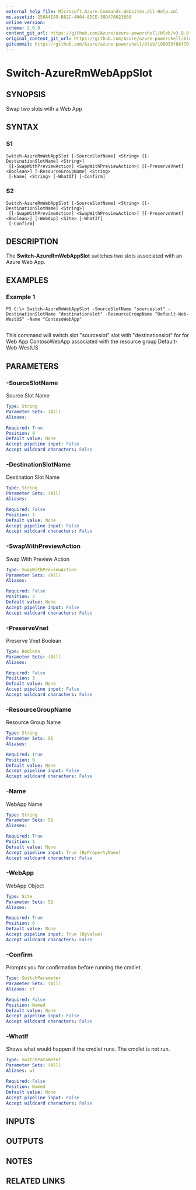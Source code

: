 ```yaml
---
external help file: Microsoft.Azure.Commands.Websites.dll-Help.xml
ms.assetid: 258A4EA9-B82C-4664-8DCE-30D47A623868
online version:
schema: 2.0.0
content_git_url: https://github.com/Azure/azure-powershell/blob/v3.8.0-April2017/src/ResourceManager/Websites/Commands.Websites/help/Switch-AzureRmWebAppSlot.md
original_content_git_url: https://github.com/Azure/azure-powershell/blob/v3.8.0-April2017/src/ResourceManager/Websites/Commands.Websites/help/Switch-AzureRmWebAppSlot.md
gitcommit: https://github.com/Azure/azure-powershell/blob/188033f88f70f578d4879e2a78bf41bbfbaeaf0c
---
```


# Switch-AzureRmWebAppSlot

## SYNOPSIS
Swap two slots with a Web App

## SYNTAX

### S1
```
Switch-AzureRmWebAppSlot [-SourceSlotName] <String> [[-DestinationSlotName] <String>]
 [[-SwapWithPreviewAction] <SwapWithPreviewAction>] [[-PreserveVnet] <Boolean>] [-ResourceGroupName] <String>
 [-Name] <String> [-WhatIf] [-Confirm]
```

### S2
```
Switch-AzureRmWebAppSlot [-SourceSlotName] <String> [[-DestinationSlotName] <String>]
 [[-SwapWithPreviewAction] <SwapWithPreviewAction>] [[-PreserveVnet] <Boolean>] [-WebApp] <Site> [-WhatIf]
 [-Confirm]
```

## DESCRIPTION
The **Switch-AzureRmWebAppSlot** switches two slots associated with an Azure Web App.

## EXAMPLES

### Example 1
```
PS C:\> Switch-AzureRmWebAppSlot -SourceSlotName "sourceslot" -DestinationSlotName "destinationslot" -ResourceGroupName "Default-Web-WestUS" -Name "ContosoWebApp"
 
```

This command will switch slot "sourceslot" slot with "destinationslot" for for Web App ContosoWebApp associated with the resource group Default-Web-WestUS

## PARAMETERS

### -SourceSlotName
Source Slot Name

```yaml
Type: String
Parameter Sets: (All)
Aliases: 

Required: True
Position: 0
Default value: None
Accept pipeline input: False
Accept wildcard characters: False
```

### -DestinationSlotName
Destination Slot Name

```yaml
Type: String
Parameter Sets: (All)
Aliases: 

Required: False
Position: 1
Default value: None
Accept pipeline input: False
Accept wildcard characters: False
```

### -SwapWithPreviewAction
Swap With Preview Action

```yaml
Type: SwapWithPreviewAction
Parameter Sets: (All)
Aliases: 

Required: False
Position: 2
Default value: None
Accept pipeline input: False
Accept wildcard characters: False
```

### -PreserveVnet
Preserve Vnet Boolean

```yaml
Type: Boolean
Parameter Sets: (All)
Aliases: 

Required: False
Position: 3
Default value: None
Accept pipeline input: False
Accept wildcard characters: False
```

### -ResourceGroupName
Resource Group Name

```yaml
Type: String
Parameter Sets: S1
Aliases: 

Required: True
Position: 0
Default value: None
Accept pipeline input: False
Accept wildcard characters: False
```

### -Name
WebApp Name

```yaml
Type: String
Parameter Sets: S1
Aliases: 

Required: True
Position: 1
Default value: None
Accept pipeline input: True (ByPropertyName)
Accept wildcard characters: False
```

### -WebApp
WebApp Object

```yaml
Type: Site
Parameter Sets: S2
Aliases: 

Required: True
Position: 0
Default value: None
Accept pipeline input: True (ByValue)
Accept wildcard characters: False
```

### -Confirm
Prompts you for confirmation before running the cmdlet.

```yaml
Type: SwitchParameter
Parameter Sets: (All)
Aliases: cf

Required: False
Position: Named
Default value: None
Accept pipeline input: False
Accept wildcard characters: False
```

### -WhatIf
Shows what would happen if the cmdlet runs.
The cmdlet is not run.

```yaml
Type: SwitchParameter
Parameter Sets: (All)
Aliases: wi

Required: False
Position: Named
Default value: None
Accept pipeline input: False
Accept wildcard characters: False
```

## INPUTS

## OUTPUTS

## NOTES

## RELATED LINKS

